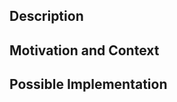 <!--- Provide a general summary of the feature above. -->

## Description

## Motivation and Context

## Possible Implementation
